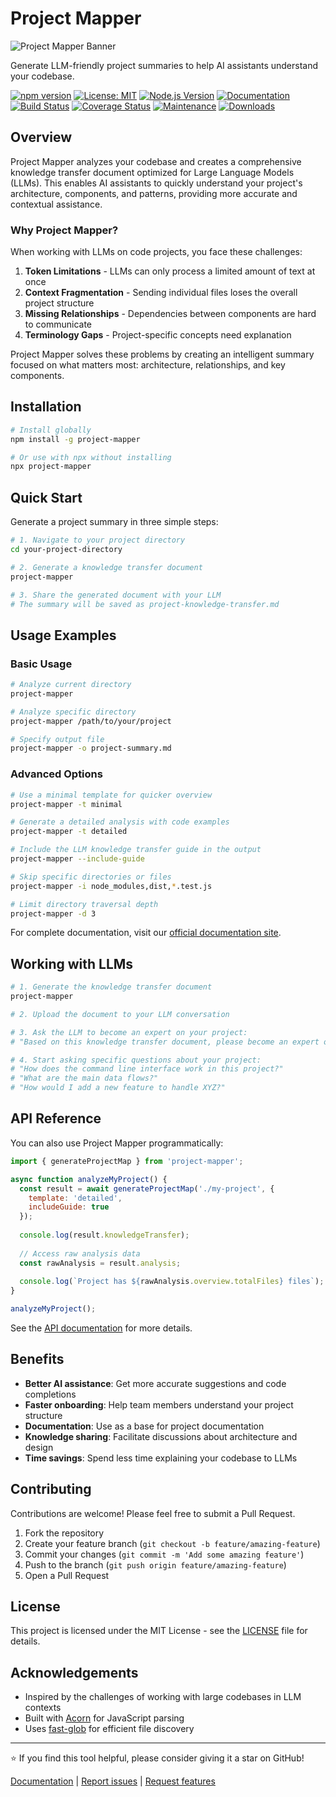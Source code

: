 # Project Mapper

![Project Mapper Banner](https://img.shields.io/badge/Project%20Mapper-LLM--Friendly%20Code%20Analysis-blue)

Generate LLM-friendly project summaries to help AI assistants understand your codebase.

[![npm version](https://img.shields.io/badge/npm-v0.1.0-blue.svg)](https://www.npmjs.com/package/project-mapper)
[![License: MIT](https://img.shields.io/badge/License-MIT-yellow.svg)](https://opensource.org/licenses/MIT)
[![Node.js Version](https://img.shields.io/badge/node-%3E%3D16.0.0-brightgreen.svg)](https://nodejs.org/)
[![Documentation](https://img.shields.io/badge/docs-online-informational.svg)](https://mrlynn.github.io/ai-project-mapper)
[![Build Status](https://github.com/mrlynn/ai-project-mapper/actions/workflows/test.yml/badge.svg)](https://github.com/mrlynn/ai-project-mapper/actions/workflows/test.yml)
[![Coverage Status](https://img.shields.io/codecov/c/github/mrlynn/ai-project-mapper/main.svg)](https://codecov.io/gh/mrlynn/ai-project-mapper)
[![Maintenance](https://img.shields.io/badge/Maintained%3F-yes-green.svg)](https://github.com/mrlynn/ai-project-mapper/graphs/commit-activity)
[![Downloads](https://img.shields.io/npm/dm/project-mapper.svg)](https://www.npmjs.com/package/project-mapper)

## Overview

Project Mapper analyzes your codebase and creates a comprehensive knowledge transfer document optimized for Large Language Models (LLMs). This enables AI assistants to quickly understand your project's architecture, components, and patterns, providing more accurate and contextual assistance.

### Why Project Mapper?

When working with LLMs on code projects, you face these challenges:

1. **Token Limitations** - LLMs can only process a limited amount of text at once
2. **Context Fragmentation** - Sending individual files loses the overall project structure
3. **Missing Relationships** - Dependencies between components are hard to communicate
4. **Terminology Gaps** - Project-specific concepts need explanation

Project Mapper solves these problems by creating an intelligent summary focused on what matters most: architecture, relationships, and key components.

## Installation

```bash
# Install globally
npm install -g project-mapper

# Or use with npx without installing
npx project-mapper
```

## Quick Start

Generate a project summary in three simple steps:

```bash
# 1. Navigate to your project directory
cd your-project-directory

# 2. Generate a knowledge transfer document
project-mapper

# 3. Share the generated document with your LLM
# The summary will be saved as project-knowledge-transfer.md
```

## Usage Examples

### Basic Usage

```bash
# Analyze current directory
project-mapper

# Analyze specific directory
project-mapper /path/to/your/project

# Specify output file
project-mapper -o project-summary.md
```

### Advanced Options

```bash
# Use a minimal template for quicker overview
project-mapper -t minimal

# Generate a detailed analysis with code examples
project-mapper -t detailed

# Include the LLM knowledge transfer guide in the output
project-mapper --include-guide

# Skip specific directories or files
project-mapper -i node_modules,dist,*.test.js

# Limit directory traversal depth
project-mapper -d 3
```

For complete documentation, visit our [official documentation site](https://mrlynn.github.io/ai-project-mapper).

## Working with LLMs

```bash
# 1. Generate the knowledge transfer document
project-mapper

# 2. Upload the document to your LLM conversation

# 3. Ask the LLM to become an expert on your project:
# "Based on this knowledge transfer document, please become an expert on my project."

# 4. Start asking specific questions about your project:
# "How does the command line interface work in this project?"
# "What are the main data flows?"
# "How would I add a new feature to handle XYZ?"
```

## API Reference

You can also use Project Mapper programmatically:

```javascript
import { generateProjectMap } from 'project-mapper';

async function analyzeMyProject() {
  const result = await generateProjectMap('./my-project', {
    template: 'detailed',
    includeGuide: true
  });
  
  console.log(result.knowledgeTransfer);
  
  // Access raw analysis data
  const rawAnalysis = result.analysis;
  
  console.log(`Project has ${rawAnalysis.overview.totalFiles} files`);
}

analyzeMyProject();
```

See the [API documentation](https://mrlynn.github.io/ai-project-mapper/docs/api/api-reference) for more details.

## Benefits

- **Better AI assistance**: Get more accurate suggestions and code completions
- **Faster onboarding**: Help team members understand your project structure
- **Documentation**: Use as a base for project documentation
- **Knowledge sharing**: Facilitate discussions about architecture and design
- **Time savings**: Spend less time explaining your codebase to LLMs

## Contributing

Contributions are welcome! Please feel free to submit a Pull Request.

1. Fork the repository
2. Create your feature branch (`git checkout -b feature/amazing-feature`)
3. Commit your changes (`git commit -m 'Add some amazing feature'`)
4. Push to the branch (`git push origin feature/amazing-feature`)
5. Open a Pull Request

## License

This project is licensed under the MIT License - see the [LICENSE](LICENSE) file for details.

## Acknowledgements

- Inspired by the challenges of working with large codebases in LLM contexts
- Built with [Acorn](https://github.com/acornjs/acorn) for JavaScript parsing
- Uses [fast-glob](https://github.com/mrmlnc/fast-glob) for efficient file discovery

---

⭐ If you find this tool helpful, please consider giving it a star on GitHub!

[Documentation](https://mrlynn.github.io/ai-project-mapper) | [Report issues](https://github.com/yourusername/project-mapper/issues) | [Request features](https://github.com/yourusername/project-mapper/issues/new?labels=enhancement)